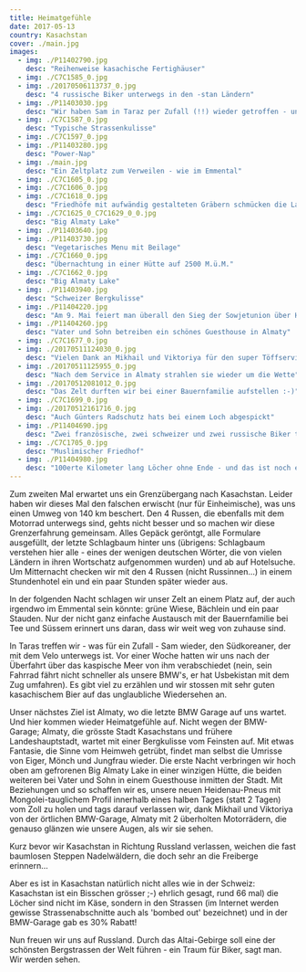 ```yaml
---
title: Heimatgefühle
date: 2017-05-13
country: Kasachstan
cover: ./main.jpg
images:
  - img: ./P11402790.jpg
    desc: "Reihenweise kasachische Fertighäuser"
  - img: ./C7C1585_0.jpg
  - img: ./20170506113737_0.jpg
    desc: "4 russische Biker unterwegs in den -stan Ländern"
  - img: ./P11403030.jpg
    desc: "Wir haben Sam in Taraz per Zufall (!!) wieder getroffen - unglaublich!"
  - img: ./C7C1587_0.jpg
    desc: "Typische Strassenkulisse"
  - img: ./C7C1597_0.jpg
  - img: ./P11403280.jpg
    desc: "Power-Nap"
  - img: ./main.jpg
    desc: "Ein Zeltplatz zum Verweilen - wie im Emmental"
  - img: ./C7C1605_0.jpg
  - img: ./C7C1606_0.jpg
  - img: ./C7C1618_0.jpg
    desc: "Friedhöfe mit aufwändig gestalteten Gräbern schmücken die Landschaft"
  - img: ./C7C1625_0_C7C1629_0_0.jpg
    desc: "Big Almaty Lake"
  - img: ./P11403640.jpg
  - img: ./P11403730.jpg
    desc: "Vegetarisches Menu mit Beilage"
  - img: ./C7C1660_0.jpg
    desc: "Übernachtung in einer Hütte auf 2500 M.ü.M."
  - img: ./C7C1662_0.jpg
    desc: "Big Almaty Lake"
  - img: ./P11403940.jpg
    desc: "Schweizer Bergkulisse"
  - img: ./P11404220.jpg
    desc: "Am 9. Mai feiert man überall den Sieg der Sowjetunion über Hitlerdeutschland - hier an einem Denkmal"
  - img: ./P11404260.jpg
    desc: "Vater und Sohn betreiben ein schönes Guesthouse in Almaty"
  - img: ./C7C1677_0.jpg
  - img: ./20170511124030_0.jpg
    desc: "Vielen Dank an Mikhail und Viktoriya für den super Töffservice!"
  - img: ./20170511125955_0.jpg
    desc: "Nach dem Service in Almaty strahlen sie wieder um die Wette"
  - img: ./20170512081012_0.jpg
    desc: "Das Zelt durften wir bei einer Bauernfamilie aufstellen :-)"
  - img: ./C7C1699_0.jpg
  - img: ./20170512161716_0.jpg
    desc: "Auch Günters Radschutz hats bei einem Loch abgespickt"
  - img: ./P11404690.jpg
    desc: "Zwei französische, zwei schweizer und zwei russische Biker treffen sich bei einer Panne"
  - img: ./C7C1705_0.jpg
    desc: "Muslimischer Friedhof"
  - img: ./P11404980.jpg
    desc: "100erte Kilometer lang Löcher ohne Ende - und das ist noch eine harmlose Stelle"
---
```


Zum zweiten Mal erwartet uns ein Grenzübergang nach Kasachstan. Leider haben wir dieses Mal den falschen erwischt (nur für Einheimische), was uns einen Umweg von 140 km beschert. Den 4 Russen, die ebenfalls mit dem Motorrad unterwegs sind, gehts nicht besser und so machen wir diese Grenzerfahrung gemeinsam. Alles Gepäck geröntgt, alle Formulare ausgefüllt, der letzte Schlagbaum hinter uns (übrigens: Schlagbaum verstehen hier alle - eines der wenigen deutschen Wörter, die von vielen Ländern in ihren Wortschatz aufgenommen wurden) und ab auf Hotelsuche. Um Mitternacht checken wir mit den 4 Russen (nicht Russinnen...) in einem Stundenhotel ein und ein paar Stunden später wieder aus.

In der folgenden Nacht schlagen wir unser Zelt an einem Platz auf, der auch irgendwo im Emmental sein könnte: grüne Wiese, Bächlein und ein paar Stauden. Nur der nicht ganz einfache Austausch mit der Bauernfamilie bei Tee und Süssem erinnert uns daran, dass wir weit weg von zuhause sind.

In Taras treffen wir - was für ein Zufall - Sam wieder, den Südkoreaner, der mit dem Velo unterwegs ist. Vor einer Woche hatten wir uns nach der Überfahrt über das kaspische Meer von ihm verabschiedet (nein, sein Fahrrad fährt nicht schneller als unsere BMW's, er hat Usbekistan mit dem Zug umfahren). Es gibt viel zu erzählen und wir stossen mit sehr guten kasachischem Bier auf das unglaubliche Wiedersehen an.

Unser nächstes Ziel ist Almaty, wo die letzte BMW Garage auf uns wartet. Und hier kommen wieder Heimatgefühle auf. Nicht wegen der BMW-Garage; Almaty, die grösste Stadt Kasachstans und frühere Landeshauptstadt, wartet mit einer Bergkulisse vom Feinsten auf. Mit etwas Fantasie, die Sinne vom Heimweh getrübt, findet man selbst die Umrisse von Eiger, Mönch und Jungfrau wieder. Die erste Nacht verbringen wir hoch oben am gefrorenen Big Almaty Lake in einer winzigen Hütte, die beiden weiteren bei Vater und Sohn in einem Guesthouse inmitten der Stadt. Mit Beziehungen und so schaffen wir es, unsere neuen Heidenau-Pneus mit Mongolei-tauglichem Profil innerhalb eines halben Tages (statt 2 Tagen) vom Zoll zu holen und tags darauf verlassen wir, dank Mikhail und Viktoriya von der örtlichen BMW-Garage, Almaty mit 2 überholten Motorrädern, die genauso glänzen wie unsere Augen, als wir sie sehen.

Kurz bevor wir Kasachstan in Richtung Russland verlassen, weichen die fast baumlosen Steppen Nadelwäldern, die doch sehr an die Freiberge erinnern...

Aber es ist in Kasachstan natürlich nicht alles wie in der Schweiz: Kasachstan ist ein Bisschen grösser ;-) ehrlich gesagt, rund 66 mal) die Löcher sind nicht im Käse, sondern in den Strassen (im Internet werden gewisse Strassenabschnitte auch als 'bombed out' bezeichnet) und in der BMW-Garage gab es 30% Rabatt!

Nun freuen wir uns auf Russland. Durch das Altai-Gebirge soll eine der schönsten Bergstrassen der Welt führen - ein Traum für Biker, sagt man. Wir werden sehen.
